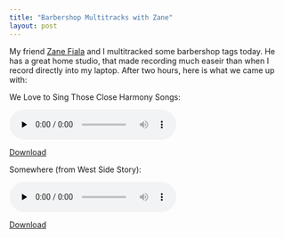 ```yaml
---
title: "Barbershop Multitracks with Zane"
layout: post
---
```


My friend <a href="http://www.zaynardstudios.com/Welcome.html">Zane Fiala</a> and I multitracked some barbershop tags today. He has a great home studio, that made recording much easeir than when I record directly into my laptop. After two hours, here is what we came up with:

We Love to Sing Those Close Harmony Songs:

<audio id="wp_mep_39" src="/uploads/2008/12/welovetosing.mp3" type="audio/mp3"    controls="controls" preload="none"  ></audio>

<a href="/uploads/2008/12/welovetosing.mp3">Download</a>

Somewhere (from West Side Story):

<audio id="wp_mep_40" src="/uploads/2008/12/somewhere.mp3" type="audio/mp3"    controls="controls" preload="none"  ></audio>

<a href="/uploads/2008/12/somewhere.mp3">Download</a>
